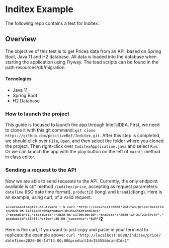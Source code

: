 # Inditex Example

The following repo contains a test for Inditex.

## Overview

The objective of this test is to get Prices data from an API, based on Spring Boot, Java 11 and H2 database.
All data is loaded into the database when starting the application using Flyway. The load scripts can be found in the
path resources/db/migration.

#### Tecnologies

<ul>
<li>Java 11</li>
<li>Spring Boot</li>
<li>H2 Database</li>
</ul>

### How to launch the project

This guide is focused to launch the app through IntellijIDEA.
First, we need to clone it with this git command: ```git clone https://github.com/positiveRef/Inditex.git```. After this
step is completed,
we should click over ```File```, ```Open```, and then select the folder where you cloned the project.
Then right-click
over ```InditexApplication.java``` and
select ```Run```.
Or we can launch the app with the play button on the left of ```main()``` method in class editor.

### Sending a request to the API

Now we are able to send requests to the API. Currently, the only endpoint available is ```GET```
method ```/inditex/price```,
accepting as request parameters: ```dateTime``` (ISO date time format), ```productId``` (long) and ```brandId```(long).
Here is an example, using curl, of a valid request:
<br />
<br />
![img.png](request_example.png)

Here is the curl, if you want to just copy and paste in your terminal to replicate the example above: ```curl "http://localhost:8080/inditex/price?dateTime=2020-06-14T14:00:00&productId=35455&brandId=1"```
